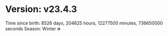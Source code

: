 # Version: v23.4.3
Time since birth: 8526 days, 204625 hours, 12277500 minutes, 736650000 seconds
Season: Winter ❄️
